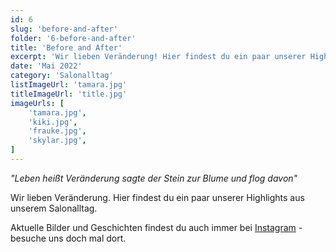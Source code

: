 ```yaml
---
id: 6
slug: 'before-and-after'
folder: '6-before-and-after'
title: 'Before and After'
excerpt: 'Wir lieben Veränderung! Hier findest du ein paar unserer Highlights!'
date: 'Mai 2022'
category: 'Salonalltag'
listImageUrl: 'tamara.jpg'
titleImageUrl: 'title.jpg'
imageUrls: [
    'tamara.jpg',
    'kiki.jpg',
    'frauke.jpg',
    'skylar.jpg',
]
---
```


<i>"Leben heißt Veränderung sagte der Stein zur Blume und flog davon"</i>

Wir lieben Veränderung. Hier findest du ein paar unserer Highlights aus unserem Salonalltag. 

Aktuelle Bilder und Geschichten findest du auch immer bei <a href="https://www.instagram.com/shearer.studio/" target="_blank">Instagram</a> - besuche uns doch mal dort. 
